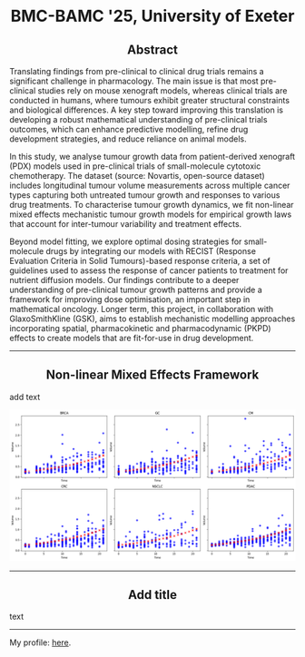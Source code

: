 &nbsp;

<h1 style="text-align: center;"> BMC-BAMC '25, University of Exeter </h1>

<h2 style="text-align: center;"> Abstract </h2>

Translating findings from pre-clinical to clinical drug trials remains a significant challenge in pharmacology. The main issue is that most pre-clinical studies rely on mouse xenograft models, whereas clinical trials are conducted in humans, where tumours exhibit greater structural constraints and biological differences. A key step toward improving this translation is developing a robust mathematical understanding of pre-clinical trials outcomes, which can enhance predictive modelling, refine drug development strategies, and reduce reliance on animal models.
 
In this study, we analyse tumour growth data from patient-derived xenograft (PDX) models used in pre-clinical trials of small-molecule cytotoxic chemotherapy. The dataset (source: Novartis, open-source dataset) includes longitudinal tumour volume measurements across multiple cancer types capturing both untreated tumour growth and responses to various drug treatments. To characterise tumour growth dynamics, we fit non-linear mixed effects mechanistic tumour growth models for empirical growth laws that account for inter-tumour variability and treatment effects.
 
Beyond model fitting, we explore optimal dosing strategies for small-molecule drugs by integrating our models with RECIST (Response Evaluation Criteria in Solid Tumours)-based response criteria, a set of guidelines used to assess the response of cancer patients to treatment for nutrient diffusion models. Our findings contribute to a deeper understanding of pre-clinical tumour growth patterns and provide a framework for improving dose optimisation, an important step in mathematical oncology. Longer term, this project, in collaboration with GlaxoSmithKline (GSK), aims to establish mechanistic modelling approaches incorporating spatial, pharmacokinetic and pharmacodynamic (PKPD) effects to create models that are fit-for-use in drug development.


---

<h2 style="text-align: center;"> Non-linear Mixed Effects Framework </h2>

add text

<p align="center">
<img src="NLME_Fit_Highres.png">
</p>

---

<h2 style="text-align: center;"> Add title </h2>

text
 
 ---

 My profile: [here](https://www.surrey.ac.uk/people/esha-joshi).

